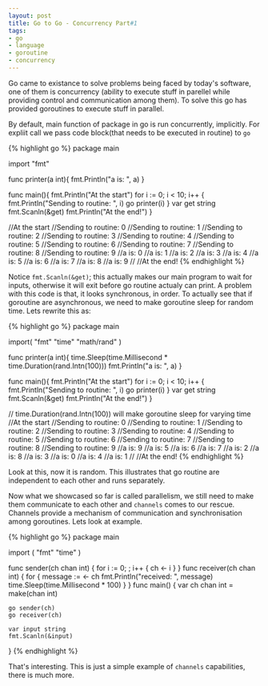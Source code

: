 ```yaml
---
layout: post
title: Go to Go - Concurrency Part#1
tags:
- go
- language
- goroutine
- concurrency
---
```


Go came to existance to solve problems being faced by today's software, one of them is concurrency (ability to execute stuff in parellel while providing control and communication among them). To solve this go has provided goroutines to execute stuff in parallel.

By default, main function of package in go is run concurrently, implicitly. For expliit call we pass code block(that needs to be executed in routine) to `go`

{% highlight go %}
package main 

import "fmt"

func printer(a int){
  fmt.Println("a is: ", a)
}

func main(){
  fmt.Println("At the start")
  for i := 0; i < 10; i++ {
    fmt.Println("Sending to routine: ", i)
    go printer(i)
  }
  var get string
  fmt.Scanln(&get)
  fmt.Println("At the end!")
}

//At the start
//Sending to routine:  0
//Sending to routine:  1
//Sending to routine:  2
//Sending to routine:  3
//Sending to routine:  4
//Sending to routine:  5
//Sending to routine:  6
//Sending to routine:  7
//Sending to routine:  8
//Sending to routine:  9
//a is:  0
//a is:  1
//a is:  2
//a is:  3
//a is:  4
//a is:  5
//a is:  6
//a is:  7
//a is:  8
//a is:  9
//
//At the end!
{% endhighlight %}

Notice `fmt.Scanln(&get)`; this actually makes our main program to wait for inputs, otherwise it will exit before go routine actualy can print. A problem with this code is that, it looks synchronous, in order. To actually see that if goroutine are asynchronous, we need to make goroutine sleep for random time. Lets rewrite this as:


{% highlight go %}
package main 

import(
  "fmt"
  "time"
  "math/rand"
)

func printer(a int){
  time.Sleep(time.Millisecond * time.Duration(rand.Intn(100)))
  fmt.Println("a is: ", a)
}

func main(){
  fmt.Println("At the start")
  for i := 0; i < 10; i++ {
    fmt.Println("Sending to routine: ", i)
    go printer(i)
  }
  var get string
  fmt.Scanln(&get)
  fmt.Println("At the end!")
}

// time.Duration(rand.Intn(100)) will make goroutine sleep for varying time
//At the start
//Sending to routine:  0
//Sending to routine:  1
//Sending to routine:  2
//Sending to routine:  3
//Sending to routine:  4
//Sending to routine:  5
//Sending to routine:  6
//Sending to routine:  7
//Sending to routine:  8
//Sending to routine:  9
//a is:  9
//a is:  5
//a is:  6
//a is:  7
//a is:  2
//a is:  8
//a is:  3
//a is:  0
//a is:  4
//a is:  1
//
//At the end!
{% endhighlight %}

Look at this, now it is random. This illustrates that go routine are independent to each other and runs separately.

Now what we showcased so far is called parallelism, we still need to make them communicate to each other and `channels` comes to our rescue. Channels provide a mechanism of communication and synchronisation among goroutines. Lets look at example.

{% highlight go %}
package main

import (
  "fmt"
  "time"
)

func sender(ch chan int) {
  for i := 0; ; i++ {
    ch <- i
  }
}
func receiver(ch chan int) {
  for {
    message := <- ch
    fmt.Println("received: ", message)
    time.Sleep(time.Millisecond * 100)
  }
}
func main() {
    var ch chan int = make(chan int)
    
    go sender(ch)
    go receiver(ch)
    
    var input string
    fmt.Scanln(&input)
}
{% endhighlight %}

That's interesting. This is just a simple example of `channels` capabilities, there is much more. 